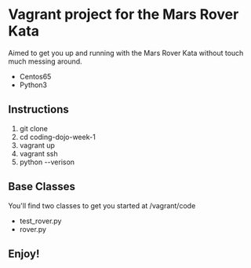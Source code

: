 # Vagrant project for the Mars Rover Kata


Aimed to get you up and running with the Mars Rover Kata without touch much messing around.

* Centos65
* Python3

## Instructions


1. git clone <this project>
2. cd coding-dojo-week-1
3. vagrant up
4. vagrant ssh
5. python --verison

## Base Classes


You'll find two classes to get you started at /vagrant/code

* test_rover.py
* rover.py

## Enjoy!